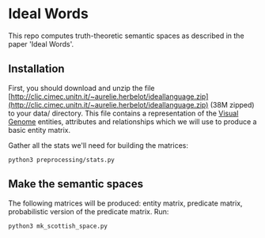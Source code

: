 # Ideal Words

This repo computes truth-theoretic semantic spaces as described in the paper 'Ideal Words'.

## Installation

First, you should download and unzip the file [http://clic.cimec.unitn.it/~aurelie.herbelot/ideallanguage.zip](http://clic.cimec.unitn.it/~aurelie.herbelot/ideallanguage.zip) (38M zipped) to your data/ directory. This file contains a representation of the [Visual Genome](http://visualgenome.org/) entities, attributes and relationships which we will use to produce a basic entity matrix.

Gather all the stats we'll need for building the matrices:

    python3 preprocessing/stats.py


## Make the semantic spaces

The following matrices will be produced: entity matrix, predicate matrix, probabilistic version of the predicate matrix. Run:

    python3 mk_scottish_space.py 
